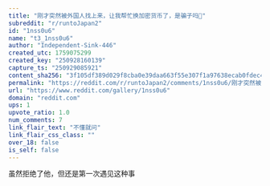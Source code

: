 ```yaml
---
title: "刚才突然被外国人找上来，让我帮忙换加密货币了，是骗子吗🤥"
subreddit: "r/runtoJapan2"
id: "1nss0u6"
name: "t3_1nss0u6"
author: "Independent-Sink-446"
created_utc: 1759075299
created_key: "250928160139"
capture_ts: "250929085921"
content_sha256: "3f105df389d029f8cba0e39daa663f55e307f1a97638ecab0fdec4fb27a96b5a"
permalink: "https://reddit.com/r/runtoJapan2/comments/1nss0u6/刚才突然被外国人找上来让我帮忙换加密货币了是骗子吗/"
url: "https://www.reddit.com/gallery/1nss0u6"
domain: "reddit.com"
ups: 1
upvote_ratio: 1.0
num_comments: 7
link_flair_text: "不懂就问"
link_flair_css_class: ""
over_18: false
is_self: false
---
```


虽然拒绝了他，但还是第一次遇见这种事
